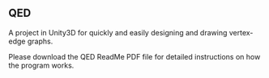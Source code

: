 ## QED
A project in Unity3D for quickly and easily designing and drawing vertex-edge graphs.

Please download the QED ReadMe PDF file for detailed instructions on how the program works.
